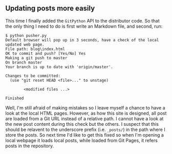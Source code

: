 ## Updating posts more easily

This time I finally added the `GitPython` API to the distributor code. So that the only thing I need to do is first write an Markdown file, and second, run:
```{shell}
$ python pusher.py
Default browser will pop up in 3 seconds, have a check of the local updated web page.
File path: blog\index.html
OK to commit and push? [Yes/No] Yes
Making a git push to master
On branch master
Your branch is up to date with 'origin/master'.

Changes to be committed:
  (use "git reset HEAD <file>..." to unstage)

        <modified files ...>

Finished
```
Well, I'm still afraid of making mistakes so I leave myself a chance to have a look at the local HTML pages. However, as how this site is designed, all post are loaded from a Git URL instead of a relative path. I cannot have a look at the new post content during this check but the others. I suspect that this should be relavent to the underscore prefix (i.e. `_posts/`) in the path where I store the posts. So next time I'd like to get this fixed so when I'm opening a local webpage it loads local posts, while loaded from Git Pages, it refers posts in the repository.
